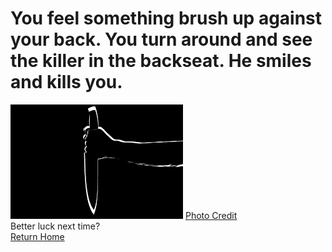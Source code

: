 # You feel something brush up against your back. You turn around and see the killer in the backseat. He smiles and kills you.  
![image](../images/arm1.png)
[Photo Credit](https://pxhere.com/en/photo/1341086)  
Better luck next time?  
[Return Home](../sense-danger2.md)
